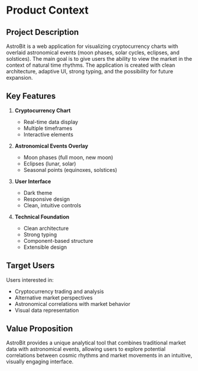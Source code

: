# Product Context

## Project Description

AstroBit is a web application for visualizing cryptocurrency charts with overlaid astronomical events (moon phases, solar cycles, eclipses, and solstices). The main goal is to give users the ability to view the market in the context of natural time rhythms. The application is created with clean architecture, adaptive UI, strong typing, and the possibility for future expansion.

## Key Features

1. **Cryptocurrency Chart**
   - Real-time data display
   - Multiple timeframes
   - Interactive elements

2. **Astronomical Events Overlay**
   - Moon phases (full moon, new moon)
   - Eclipses (lunar, solar)
   - Seasonal points (equinoxes, solstices)

3. **User Interface**
   - Dark theme
   - Responsive design
   - Clean, intuitive controls

4. **Technical Foundation**
   - Clean architecture
   - Strong typing
   - Component-based structure
   - Extensible design

## Target Users

Users interested in:
- Cryptocurrency trading and analysis
- Alternative market perspectives
- Astronomical correlations with market behavior
- Visual data representation

## Value Proposition

AstroBit provides a unique analytical tool that combines traditional market data with astronomical events, allowing users to explore potential correlations between cosmic rhythms and market movements in an intuitive, visually engaging interface. 